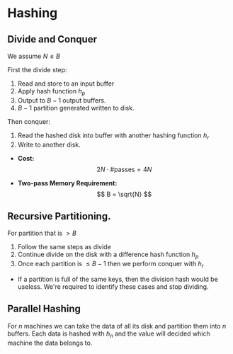#  Hashing

## Divide and Conquer

We assume $N \le B$

First the divide step:

1. Read and store to an input buffer
2. Apply hash function $h_p$
3. Output to $B-1$ output buffers.
4. $B-1$ partition generated written to disk.

Then conquer:

1. Read the hashed disk into buffer with another hashing function $h_r$
2. Write to another disk.

* **Cost:**
    $$ 2N \cdot \# \text{passes} = 4N $$

* **Two-pass Memory Requirement:**
    $$ B = \sqrt{N} $$

## Recursive Partitioning.

For partition that is $> B$

1. Follow the same steps as divide
2. Continue divide on the disk with a difference hash function $h_p$
3. Once each partition is $\le B-1$ then we perform conquer with $h_r$

* If a partition is full of the same keys, then the division hash would be useless. We're required to identify these cases and stop dividing.

## Parallel Hashing

For $n$ machines we can take the data of all its disk and partition them into $n$ buffers. Each data is hashed with $h_n$ and the value will decided which machine the data belongs to.